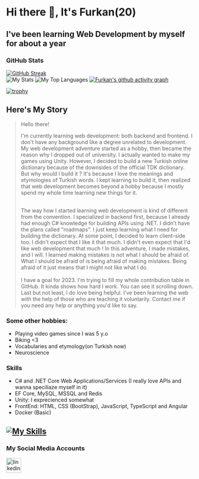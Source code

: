 # Hi there 👋, It's Furkan(20)
## I've been learning Web Development by myself for about a year
### GitHub Stats
[![GitHub Streak](https://streak-stats.demolab.com?user=4furki4&theme=dark&hide_border=true&border_radius=20)](https://git.io/streak-stats)\
![My Stats](https://github-readme-stats-git-masterrstaa-rickstaa.vercel.app/api?username=4furki4&show_icons=true&theme=radical&line_height=30&card_width=300px&hide=prs,contribs&custom_title=Furkan%27s%20Github%20Stats&count_private=true&hide_border=true&border_radius=20)
![My Top Languages](https://github-readme-stats-git-masterrstaa-rickstaa.vercel.app/api/top-langs/?username=4furki4&layout=compact&theme=radical&langs_count=6&hide_border=true&border_radius=20)
[![Furkan's github activity graph](https://github-readme-activity-graph.cyclic.app/graph?username=4furki4&theme=github-compact&hide_border=true&radius=16&bg_color=151515&custom_title=My%20Activity%20Graph%20^_^&title_color=26a641)](https://github.com/ashutosh00710/github-readme-activity-graph)

[![trophy](https://github-profile-trophy.vercel.app/?username=4furki4&theme=gruvbox&margin-w=100)](https://github.com/ryo-ma/github-profile-trophy)

## Here's My Story
>Hello there!
>
>I'm currently learning web development: both backend and frontend. I don't have any background like a degree unrelated to development. My web development adventure started as a hobby, then became the reason why I dropped out of university. I actually wanted to make my games using Unity. However, I decided to build a new Turkish online dictionary because of the downsides of the official TDK dictionary. But why would I build it ? It's because I love the meanings and etymologies of Turkish words. I kept learning to build it, then realized that web development becomes beyond a hobby because I mostly spend my whole time learning new things for it.
>
> \
The way how I started learning web development is kind of different from the convention. I specialized in backend first, because I already had enough C# knowledge for building APIs using .NET. I didn't have the plans called "roadmaps". I just keep learning what I need for building the dictionary. At some point, I decided to learn client-side too. I didn't expect that I like it that much. I didn't even expect that I'd like web development that much !
In this adventure, I made mistakes, and I will. I learned making mistakes is not what I should be afraid of. What I should be afraid of is being afraid of making mistakes. Being afraid of it just means that I might not like what I do. \
\
I have a goal for 2023. I'm trying to fill my whole contribution table in GitHub. It kinda shows how hard I work. You can see it scrolling down.
Last but not least, I do love being helpful. I've been learning the web with the help of those who are teaching it voluntarily. Contact me if you need any help or anything you'd like to say.

### Some other hobbies: 
* Playing video games since I was 5 y.o
* Biking <3 
* Vocabularies and etymology(on Turkish now)
* Neuroscience

### Skills
- C# and .NET Core Web Applications/Services (I really love APIs and wanna speciliaze myself in it)
- EF Core, MySQL, MSSQL and Redis
- Unity: I exprecienced somewhat 
- FrontEnd: HTML, CSS (BootStrap), JavaScript, TypeScript and Angular
- Docker (Basic)

[![My Skills](https://skillicons.dev/icons?i=cs,net,angular,ts,js,jquery,html,css,bootstrap,tailwind,docker,redis,mysql,unity)](https://skillicons.dev)
--------------------------------
### My Social Media Accounts

[<img src='https://skillicons.dev/icons?i=linkedin' alt='linkedin' height='40'>](https://www.linkedin.com/in/4furkancengiz4/)
